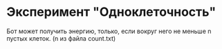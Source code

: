 # Эксперимент "Одноклеточность"

Бот может получить энергию, только, если вокруг него не меньше n пустых клеток. (n из файла count.txt)
